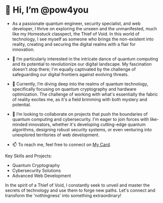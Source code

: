 # 👋 Hi, I’m @pow4you


- As a passionate quantum engineer, security specialist, and web developer, I thrive on exploring the unseen and the unmanifested, much like my Homestuck classpect, the Thief of Void. In this world of technology, I see myself as someone who brings the non-existent into reality, creating and securing the digital realms with a flair for innovation.

- 👀 I’m particularly interested in the intricate dance of quantum computing and its potential to revolutionize our digital landscape. My fascination doesn't stop there; I'm equally captivated by the challenge of safeguarding our digital frontiers against evolving threats.

- 🌱 Currently, I’m diving deep into the realms of quantum technology, specifically focusing on quantum cryptography and hardware optimization. The challenge of working with what's essentially the fabric of reality excites me, as it's a field brimming with both mystery and potential.

- 💞️ I’m looking to collaborate on projects that push the boundaries of quantum computing and cybersecurity. I'm eager to join forces with like-minded innovators, whether it's developing cutting-edge quantum algorithms, designing robust security systems, or even venturing into unexplored territories of web development.

- 📫 To reach me, feel free to connect on [My Card](https://card.pow.gay/).

Key Skills and Projects:
- Quantum Cryptography
- Cybersecurity Solutions
- Advanced Web Development

In the spirit of a Thief of Void, I constantly seek to unveil and master the secrets of technology and use them to forge new paths. Let's connect and transform the 'nothingness' into something extraordinary!
